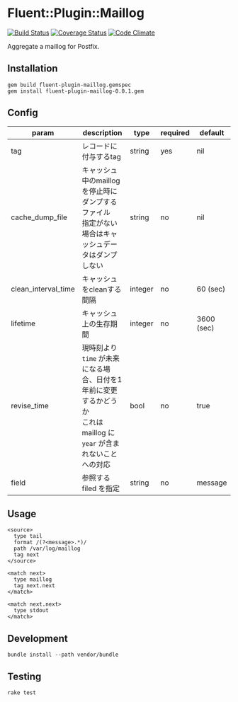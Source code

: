 # Fluent::Plugin::Maillog

[![Build Status](https://secure.travis-ci.org/nemonium/fluent-plugin-maillog.png)](https://travis-ci.org/nemonium/fluent-plugin-maillog)
[![Coverage Status](https://coveralls.io/repos/github/nemonium/fluent-plugin-maillog/badge.svg?branch=master)](https://coveralls.io/github/nemonium/fluent-plugin-maillog)
[![Code Climate](https://codeclimate.com/github/nemonium/fluent-plugin-maillog/badges/gpa.svg)](https://codeclimate.com/github/nemonium/fluent-plugin-maillog)

Aggregate a maillog for Postfix.

## Installation

    gem build fluent-plugin-maillog.gemspec
    gem install fluent-plugin-maillog-0.0.1.gem

## Config

|param|description|type|required|default|
|---|---|---|---|---|
|tag|レコードに付与するtag|string|yes|nil|
|cache_dump_file|キャッシュ中のmaillogを停止時にダンプするファイル<br>指定がない場合はキャッシュデータはダンプしない|string|no|nil|
|clean_interval_time|キャッシュをcleanする間隔|integer|no|60 (sec)|
|lifetime|キャッシュ上の生存期間|integer|no|3600 (sec)|
|revise_time|現時刻より `time` が未来になる場合、日付を1年前に変更するかどうか<br>これは maillog に `year` が含まれないことへの対応|bool|no|true|
|field|参照する filed を指定|string|no|message|

## Usage

~~~
<source>
  type tail
  format /(?<message>.*)/
  path /var/log/maillog
  tag next
</source>

<match next>
  type maillog
  tag next.next
</match>

<match next.next>
  type stdout
</match>
~~~

## Development

    bundle install --path vendor/bundle

## Testing

    rake test
